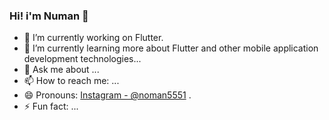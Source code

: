 ### Hi! i'm Numan 👋

- 🔭 I’m currently working on Flutter.
- 🌱 I’m currently learning more about Flutter and other mobile application development technologies...
- 💬 Ask me about ...
- 📫 How to reach me: ...
- 😄 Pronouns: [Instagram - @noman5551](https://instagram.com/noman5551) .
- ⚡ Fun fact: ...
